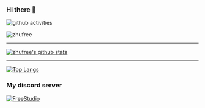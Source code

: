 ### Hi there 👋
![github activities](https://metrics.lecoq.io/zhufree?template=terminal)

![zhufree](https://steam-stat.vercel.app/api?profileName=zhufree)
***
[![zhufree's github stats](https://github-readme-stats.vercel.app/api?username=zhufree&show_icons=true&theme=tokyonight)](https://github.com/anuraghazra/github-readme-stats)
***

[![Top Langs](https://github-readme-stats.vercel.app/api/top-langs/?username=zhufree&hide=html)](https://github.com/anuraghazra/github-readme-stats)

### My discord server
[![FreeStudio](https://yt3.ggpht.com/XXqZ5wMP3gWAXCk6sr6LVmOvoys-bT9G4ZJUxuYU7xaG8Ys3X7PRHZYqTDnBo85KiWROJHGpHQ=s176-c-k-c0x00ffffff-no-rj)](https://discord.gg/nBmvXHdVsZ)
<!--
**zhufree/zhufree** is a ✨ _special_ ✨ repository because its `README.md` (this file) appears on your GitHub profile.

Here are some ideas to get you started:

- 🔭 I’m currently working on ...
- 🌱 I’m currently learning ...
- 👯 I’m looking to collaborate on ...
- 🤔 I’m looking for help with ...
- 💬 Ask me about ...
- 📫 How to reach me: ...
- 😄 Pronouns: ...
- ⚡ Fun fact: ...
-->
